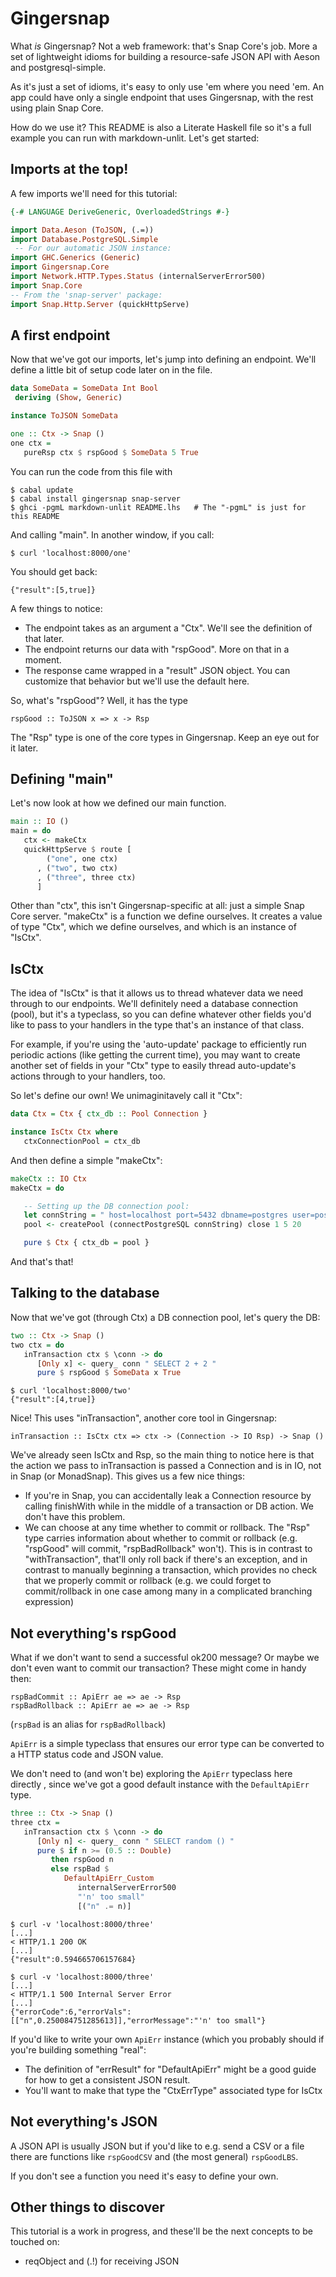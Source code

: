 # Gingersnap

What _is_ Gingersnap? Not a web framework: that's Snap Core's job.
More a set of lightweight idioms for building a resource-safe JSON API with
Aeson and postgresql-simple.

As it's just a set of idioms, it's easy to only use 'em where you need 'em.
An app could have only a single endpoint that uses Gingersnap, with the rest
using plain Snap Core.

How do we use it? This README is also a Literate Haskell file so it's a full
example you can run with markdown-unlit. Let's get started:

## Imports at the top!

A few imports we'll need for this tutorial:

```haskell
{-# LANGUAGE DeriveGeneric, OverloadedStrings #-}

import Data.Aeson (ToJSON, (.=))
import Database.PostgreSQL.Simple
 -- For our automatic JSON instance:
import GHC.Generics (Generic)
import Gingersnap.Core
import Network.HTTP.Types.Status (internalServerError500)
import Snap.Core
-- From the 'snap-server' package:
import Snap.Http.Server (quickHttpServe)
```

## A first endpoint

Now that we've got our imports, let's jump into defining an endpoint. We'll
define a little bit of setup code later on in the file.

```haskell
data SomeData = SomeData Int Bool
 deriving (Show, Generic)

instance ToJSON SomeData

one :: Ctx -> Snap ()
one ctx =
   pureRsp ctx $ rspGood $ SomeData 5 True
```

You can run the code from this file with

    $ cabal update
    $ cabal install gingersnap snap-server
    $ ghci -pgmL markdown-unlit README.lhs   # The "-pgmL" is just for this README

And calling "main". In another window, if you call:

    $ curl 'localhost:8000/one'

You should get back:

    {"result":[5,true]}

A few things to notice:
  - The endpoint takes as an argument a "Ctx". We'll see the definition of that
    later.
  - The endpoint returns our data with "rspGood". More on that in a moment.
  - The response came wrapped in a "result" JSON object. You can customize that
    behavior but we'll use the default here.

So, what's "rspGood"? Well, it has the type

    rspGood :: ToJSON x => x -> Rsp

The "Rsp" type is one of the core types in Gingersnap. Keep an eye out for it later.

## Defining "main"

Let's now look at how we defined our main function.

```haskell
main :: IO ()
main = do
   ctx <- makeCtx
   quickHttpServe $ route [
        ("one", one ctx)
      , ("two", two ctx)
      , ("three", three ctx)
      ]
```

Other than "ctx", this isn't Gingersnap-specific at all: just a simple
Snap Core server. "makeCtx" is a function we define ourselves. It creates a
value of type "Ctx", which we define ourselves, and which is an instance of
"IsCtx".

## IsCtx

The idea of "IsCtx" is that it allows us to thread whatever data we need through
to our endpoints. We'll definitely need a database connection (pool), but it's a
typeclass, so you can define whatever other fields you'd like to pass to your
handlers in the type that's an instance of that class.

For example, if you're using the 'auto-update' package to efficiently run
periodic actions (like getting the current time), you may want to create another
set of fields in your "Ctx" type to easily thread auto-update's actions through
to your handlers, too.

So let's define our own! We unimaginitavely call it "Ctx":

```haskell
data Ctx = Ctx { ctx_db :: Pool Connection }

instance IsCtx Ctx where
   ctxConnectionPool = ctx_db
```

And then define a simple "makeCtx":

```haskell
makeCtx :: IO Ctx
makeCtx = do

   -- Setting up the DB connection pool:
   let connString = " host=localhost port=5432 dbname=postgres user=postgres "
   pool <- createPool (connectPostgreSQL connString) close 1 5 20

   pure $ Ctx { ctx_db = pool }
```

And that's that!

## Talking to the database

Now that we've got (through Ctx) a DB connection pool, let's query the DB:


```haskell
two :: Ctx -> Snap ()
two ctx = do
   inTransaction ctx $ \conn -> do
      [Only x] <- query_ conn " SELECT 2 + 2 "
      pure $ rspGood $ SomeData x True
```

    $ curl 'localhost:8000/two'
    {"result":[4,true]}

Nice! This uses "inTransaction", another core tool in Gingersnap:

    inTransaction :: IsCtx ctx => ctx -> (Connection -> IO Rsp) -> Snap ()

We've already seen IsCtx and Rsp, so the main thing to notice here is that the
action we pass to inTransaction is passed a Connection and is in IO, not in Snap
(or MonadSnap). This gives us a few nice things:
  - If you're in Snap, you can accidentally leak a Connection resource by calling
    finishWith while in the middle of a transaction or DB action. We don't have this
    problem.
  - We can choose at any time whether to commit or rollback. The "Rsp" type carries
    information about whether to commit or rollback (e.g. "rspGood" will commit,
    "rspBadRollback" won't). This is in contrast to "withTransaction", that'll
    only roll back if there's an exception, and in contrast to manually beginning
    a transaction, which provides no check that we properly commit or rollback
    (e.g. we could forget to commit/rollback in one case among many in a complicated
    branching expression)

## Not everything's rspGood

What if we don't want to send a successful ok200 message? Or maybe we don't even
want to commit our transaction? These might come in handy then:

    rspBadCommit :: ApiErr ae => ae -> Rsp
    rspBadRollback :: ApiErr ae => ae -> Rsp

(`rspBad` is an alias for `rspBadRollback`)

`ApiErr` is a simple typeclass that ensures our error type can be converted to
a HTTP status code and JSON value.

We don't need to (and won't be) exploring the `ApiErr` typeclass here directly
, since we've got a good default instance with the `DefaultApiErr` type.

```haskell
three :: Ctx -> Snap ()
three ctx =
   inTransaction ctx $ \conn -> do
      [Only n] <- query_ conn " SELECT random () "
      pure $ if n >= (0.5 :: Double)
         then rspGood n
         else rspBad $
            DefaultApiErr_Custom
               internalServerError500
               "'n' too small"
               [("n" .= n)]
```

    $ curl -v 'localhost:8000/three'
    [...]
    < HTTP/1.1 200 OK
    [...]
    {"result":0.594665706157684}

    $ curl -v 'localhost:8000/three'
    [...]
    < HTTP/1.1 500 Internal Server Error
    [...]
    {"errorCode":6,"errorVals":[["n",0.250084751285613]],"errorMessage":"'n' too small"}

If you'd like to write your own `ApiErr` instance (which you probably should if
you're building something "real":
  - The definition of "errResult" for "DefaultApiErr" might be a good guide
    for how to get a consistent JSON result.
  - You'll want to make that type the "CtxErrType" associated type for IsCtx

## Not everything's JSON

A JSON API is usually JSON but if you'd like to e.g. send a CSV or a file there
are functions like `rspGoodCSV` and (the most general) `rspGoodLBS`.

If you don't see a function you need it's easy to define your own.

## Other things to discover

This tutorial is a work in progress, and these'll be the next concepts to be
touched on:

  - reqObject and (.!) for receiving JSON
